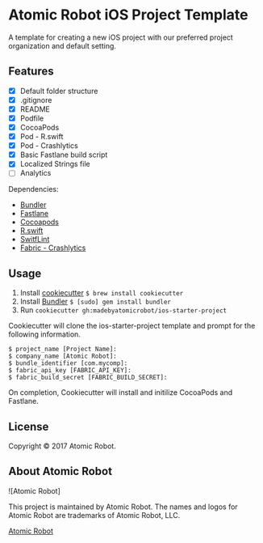 # Atomic Robot iOS Project Template

A template for creating a new iOS project with our preferred project organization and default setting.

## Features

- [x] Default folder structure
- [x] .gitignore
- [x] README
- [x] Podfile
- [x] CocoaPods
- [x] Pod - R.swift
- [x] Pod - Crashlytics
- [x] Basic Fastlane build script
- [x] Localized Strings file
- [ ] Analytics

Dependencies:

- [Bundler](http://bundler.io)
- [Fastlane](https://fastlane.tools)
- [Cocoapods](https://cocoapods.org)
- [R.swift](https://github.com/mac-cain13/R.swift)
- [SwitfLint](https://github.com/realm/SwiftLint)
- [Fabric - Crashlytics](https://crashlytics.com)


## Usage

1. Install [cookiecutter][cookiecutter] `$ brew install cookiecutter` 
2. Install [Bundler][Bundler] `$ [sudo] gem install bundler`
3. Run `cookiecutter gh:madebyatomicrobot/ios-starter-project`

Cookiecutter will clone the ios-starter-project template and prompt for the following information.

```
$ project_name [Project Name]:
$ company_name [Atomic Robot]:
$ bundle_identifier [com.mycomp]: 
$ fabric_api_key [FABRIC_API_KEY]: 
$ fabric_build_secret [FABRIC_BUILD_SECRET]: 
```

On completion, Cookiecutter will install and initilize CocoaPods and Fastlane.

[cookiecutter]: http://cookiecutter.readthedocs.org/en/latest/installation.html
[Bundler]: http://bundler.io
[CocoaPods]: https://guides.cocoapods.org/using/getting-started.html
[Fastlane]: https://fastlane.tools
[R.swift]: https://github.com/mac-cain13/R.swift
[SwitfLint]: https://github.com/realm/SwiftLint

## License

Copyright © 2017 Atomic Robot. 

[LICENSE]: LICENSE

## About Atomic Robot

![Atomic Robot]

This project is maintained by Atomic Robot. The names and logos for Atomic Robot are trademarks of Atomic Robot, LLC.

[Atomic Robot](https://atomicrobot.io)
